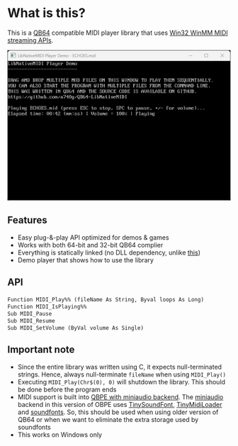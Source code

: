 # What is this?

This is a [QB64](https://github.com/QB64-Phoenix-Edition/QB64pe) compatible MIDI player library that uses [Win32 WinMM MIDI streaming APIs](https://docs.microsoft.com/en-us/windows/win32/api/mmeapi/).

![Screenshot](screenshot.png)

## Features

- Easy plug-&-play API optimized for demos & games
- Works with both 64-bit and 32-bit QB64 complier
- Everything is statically linked (no DLL dependency, unlike [this](https://qb64phoenix.com/qb64wiki/index.php/DLL_Libraries))
- Demo player that shows how to use the library

## API

```VB
Function MIDI_Play%% (fileName As String, Byval loops As Long)
Function MIDI_IsPlaying%%
Sub MIDI_Pause
Sub MIDI_Resume
Sub MIDI_SetVolume (ByVal volume As Single)
```

## Important note

- Since the entire library was written using C, it expects null-terminated strings. Hence, always null-terminate `fileName` when using `MIDI_Play()`
- Executing `MIDI_Play(Chr$(0), 0)` will shutdown the library. This should be done before the program ends
- MIDI support is built into [QBPE with miniaudio backend](https://github.com/a740g/QBPE). The [miniaudio](https://miniaud.io/) backend in this version of OBPE uses [TinySoundFont](https://github.com/schellingb/TinySoundFont), [TinyMidiLoader](https://github.com/schellingb/TinySoundFont) and [soundfonts](https://en.wikipedia.org/wiki/SoundFont). So, this should be used when using older version of QB64 or when we want to eliminate the extra storage used by soundfonts
- This works on Windows only
